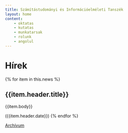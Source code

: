 ```yaml
---
title: Számítástudományi és Információelméleti Tanszék
layout: home
content:
    - oktatas
    - kutatas
    - munkatarsak
    - rolunk
    - angolul
---
```

# Hírek

{% for item in this.news %}
## {{item.header.title}} 
{{item.body}}

({{item.header.date}})
{% endfor %}

[Archívum](./hirek/index.html)